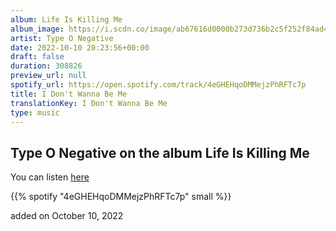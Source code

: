 ```yaml
---
album: Life Is Killing Me
album_image: https://i.scdn.co/image/ab67616d0000b273d736b2c5f252f84ad45d5be6
artist: Type O Negative
date: 2022-10-10 20:23:56+00:00
draft: false
duration: 308826
preview_url: null
spotify_url: https://open.spotify.com/track/4eGHEHqoDMMejzPhRFTc7p
title: I Don't Wanna Be Me
translationKey: I Don't Wanna Be Me
type: music
---
```


## Type O Negative on the album Life Is Killing Me

You can listen [here](https://open.spotify.com/track/4eGHEHqoDMMejzPhRFTc7p)

{{% spotify "4eGHEHqoDMMejzPhRFTc7p" small %}}

added on October 10, 2022